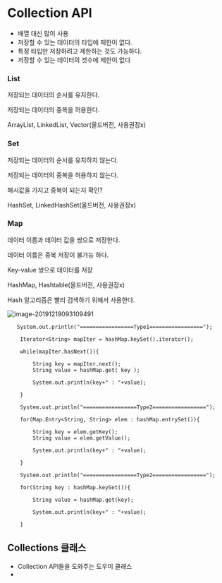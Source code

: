 # Collection API

- 배열 대신 많이 사용
- 저장할 수 있는 데이터의 타입에 제한이 없다.
- 특정 타입만 저장하려고 제한하는 것도 가능하다.
- 저장할 수 있는 데이터의 갯수에 제한이 없다



### List

저장되는 데이터의 순서를 유지한다.

저장되는 데이터의 중복을 허용한다.

ArrayList, LinkedList, Vector(올드버전, 사용권장x)



### Set

저장되는 데이터의 순서를 유지하지 않는다.

저장되는 데이터의 중복을 허용하지 않는다.

해시값을 가지고 중복이 되는지 확인?

HashSet, LinkedHashSet(올드버전, 사용권장x)



### Map

데이터 이름과 데이터 값을 쌍으로 저장한다.

데이터 이름은 중복 저장이 불가능 하다.

Key-value 쌍으로 데이터를 저장

HashMap, Hashtable(올드버전, 사용권장x)



Hash 알고리즘은 빨리 검색하기 위해서 사용한다.



<img src="C:\Users\student\AppData\Roaming\Typora\typora-user-images\image-20191219093109491.png" alt="image-20191219093109491"  />





       System.out.println("=================Type1=================");
     
        Iterator<String> mapIter = hashMap.keySet().iterator();
     
        while(mapIter.hasNext()){
     
            String key = mapIter.next();
            String value = hashMap.get( key );
     
            System.out.println(key+" : "+value);
     
        }
     
        System.out.println("=================Type2=================");
     
        for(Map.Entry<String, String> elem : hashMap.entrySet()){
     
            String key = elem.getKey();
            String value = elem.getValue();
     
            System.out.println(key+" : "+value);
     
        }
     
        System.out.println("=================Type2=================");
     
        for(String key : hashMap.keySet()){
     
            String value = hashMap.get(key);
     
            System.out.println(key+" : "+value);
     
        }
        

## Collections 클래스 

* Collection API들을 도와주는 도우미 클래스
* 

